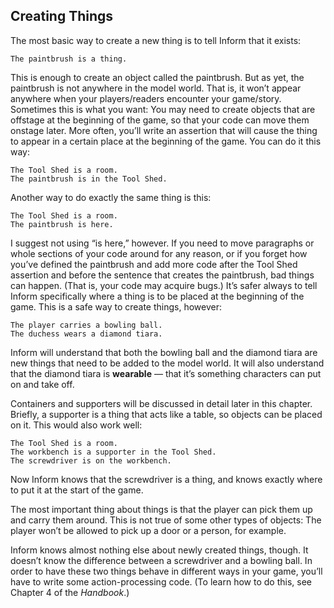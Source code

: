 ## Creating Things

The most basic way to create a new thing is to tell Inform that it exists:

```inform7
The paintbrush is a thing.
```

This is enough to create an object called the paintbrush. But as yet, the paintbrush is not anywhere in the model world. That is, it won’t appear anywhere when your players/readers encounter your game/story. Sometimes this is what you want: You may need to create objects that are offstage at the beginning of the game, so that your code can move them onstage later. More often, you’ll write an assertion that will cause the thing to appear in a certain place at the beginning of the game. You can do it this way:

```inform7
The Tool Shed is a room.
The paintbrush is in the Tool Shed.
```

Another way to do exactly the same thing is this:

```inform7
The Tool Shed is a room.
The paintbrush is here.
```

I suggest not using “is here,” however. If you need to move paragraphs or whole sections of your code around for any reason, or if you forget how you’ve defined the paintbrush and add more code after the Tool Shed assertion and before the sentence that creates the paintbrush, bad things can happen. (That is, your code may acquire bugs.) It’s safer always to tell Inform specifically where a thing is to be placed at the beginning of the game. This is a safe way to create things, however:

```inform7
The player carries a bowling ball.
The duchess wears a diamond tiara.
```

Inform will understand that both the bowling ball and the diamond tiara are new things that need to be added to the model world. It will also understand that the diamond tiara is **wearable** — that it’s something characters can put on and take off.

Containers and supporters will be discussed in detail later in this chapter. Briefly, a supporter is a thing that acts like a table, so objects can be placed on it. This would also work well:

```inform7
The Tool Shed is a room.
The workbench is a supporter in the Tool Shed.
The screwdriver is on the workbench.
```

Now Inform knows that the screwdriver is a thing, and knows exactly where to put it at the start of the game.

The most important thing about things is that the player can pick them up and carry them around. This is not true of some other types of objects: The player won’t be allowed to pick up a door or a person, for example.

Inform knows almost nothing else about newly created things, though. It doesn’t know the difference between a screwdriver and a bowling ball. In order to have these two things behave in different ways in your game, you’ll have to write some action-processing code. (To learn how to do this, see Chapter 4 of the _Handbook_.)
